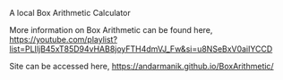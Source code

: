 A local Box Arithmetic Calculator

More information on Box Arithmetic can be found here, https://youtube.com/playlist?list=PLIljB45xT85D94vHAB8joyFTH4dmVJ_Fw&si=u8NSeBxV0aiIYCCD

Site can be accessed here, https://andarmanik.github.io/BoxArithmetic/
